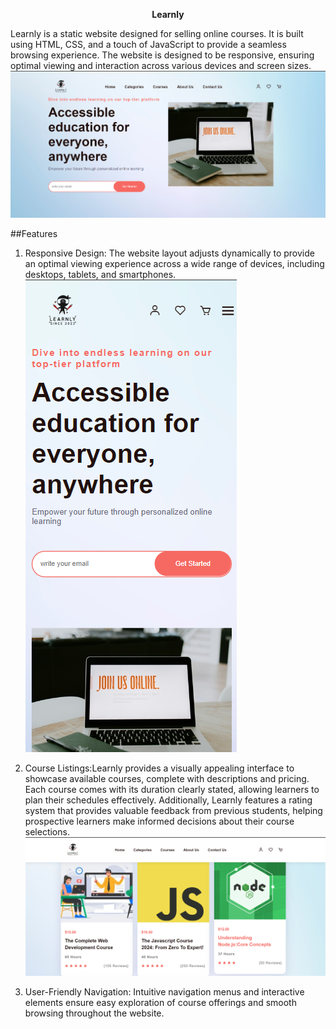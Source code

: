 <p align="center"><strong><strong>Learnly</strong></strong></p>

Learnly is a static website designed for selling online courses. It is built using HTML, CSS, and a touch of JavaScript to provide a seamless browsing experience. The website is designed to be responsive, ensuring optimal viewing and interaction across various devices and screen sizes.
![Learnly Screenshort](/assets/images/homepage.png)

##Features
1. Responsive Design: The website layout adjusts dynamically to provide an optimal viewing experience across a wide range of devices, including desktops, tablets, and smartphones.
![Responsive Design](/assets/images/Responsive-Design.png)

2. Course Listings:Learnly provides a visually appealing interface to showcase available courses, complete with descriptions and pricing. Each course comes with its duration clearly stated, allowing learners to plan their schedules effectively. Additionally, Learnly features a rating system that provides valuable feedback from previous students, helping prospective learners make informed decisions about their course selections.
![Course Listings](/assets/images/course-listings.png)

3. User-Friendly Navigation: Intuitive navigation menus and interactive elements ensure easy exploration of course offerings and smooth browsing throughout the website.

